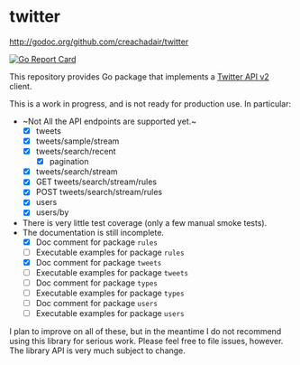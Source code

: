 # twitter

http://godoc.org/github.com/creachadair/twitter

[![Go Report Card](https://goreportcard.com/badge/github.com/creachadair/twitter)](https://goreportcard.com/report/github.com/creachadair/twitter)

This repository provides Go package that implements a [Twitter API v2][tv2]
client.

This is a work in progress, and is not ready for production use. In particular:

- ~Not All the API endpoints are supported yet.~
  - [x] tweets
  - [x] tweets/sample/stream
  - [x] tweets/search/recent
      - [x] pagination
  - [x] tweets/search/stream
  - [x] GET tweets/search/stream/rules
  - [x] POST tweets/search/stream/rules
  - [x] users
  - [x] users/by

- There is very little test coverage (only a few manual smoke tests).
- The documentation is still incomplete.
  - [x] Doc comment for package `rules`
  - [ ] Executable examples for package `rules`
  - [x] Doc comment for package `tweets`
  - [ ] Executable examples for package `tweets`
  - [ ] Doc comment for package `types`
  - [ ] Executable examples for package `types`
  - [ ] Doc comment for package `users`
  - [ ] Executable examples for package `users`

I plan to improve on all of these, but in the meantime I do not recommend using
this library for serious work. Please feel free to file issues, however.  The
library API is very much subject to change.

[tv2]: https://developer.twitter.com/en/docs/twitter-api/early-access
